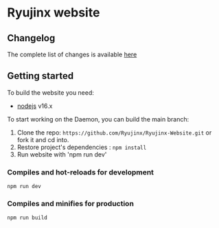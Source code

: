 # Ryujinx website

## Changelog

The complete list of changes is available [here](CHANGELOG.md)

## Getting started

To build the website you need:

- [nodejs](https://nodejs.org/en/) v16.x

To start working on the Daemon, you can build the main branch:

1. Clone the repo: `https://github.com/Ryujinx/Ryujinx-Website.git` or fork it and cd into.
2. Restore project's dependencies : `npm install`
3. Run website with 'npm run dev'

### Compiles and hot-reloads for development

```
npm run dev
```

### Compiles and minifies for production

```
npm run build
```
